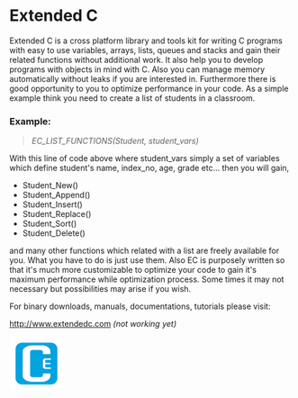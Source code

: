# Extended C 

Extended C is a cross platform library and tools kit for writing C programs with easy to use variables, arrays, lists, queues and stacks and gain their related functions without additional work. It also help you to develop programs with objects in mind with C. Also you can manage memory automatically without leaks if you are interested in. Furthermore there is good opportunity to you to optimize performance in your code.
As a simple example think you need to create a list of students in a classroom. 

### Example: 

>*EC_LIST_FUNCTIONS(Student, student_vars)* 

With this line of code above where student_vars simply a set of variables which define student's name, index_no, age, grade etc... then you will gain,

- Student_New() 
- Student_Append() 
- Student_Insert() 
- Student_Replace() 
- Student_Sort() 
- Student_Delete() 

and many other functions which related with a list are freely available for you. What you have to do is just use them. Also EC is purposely written so that it's much more customizable to optimize your code to gain it's maximum performance while optimization process. Some times it may not necessary but possibilities may arise if you wish. 

For binary downloads, manuals, documentations, tutorials please visit: 

<http://www.extendedc.com> *(not working yet)* 

![Logo, Extended C logo ](docs/images/ec96.png) 

